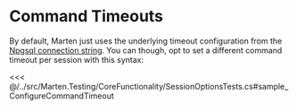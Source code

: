 # Command Timeouts

By default, Marten just uses the underlying timeout configuration from the [Npgsql connection string](http://www.npgsql.org/doc/connection-string-parameters.html).
You can though, opt to set a different command timeout per session with this syntax:

<<< @/../src/Marten.Testing/CoreFunctionality/SessionOptionsTests.cs#sample_ConfigureCommandTimeout
